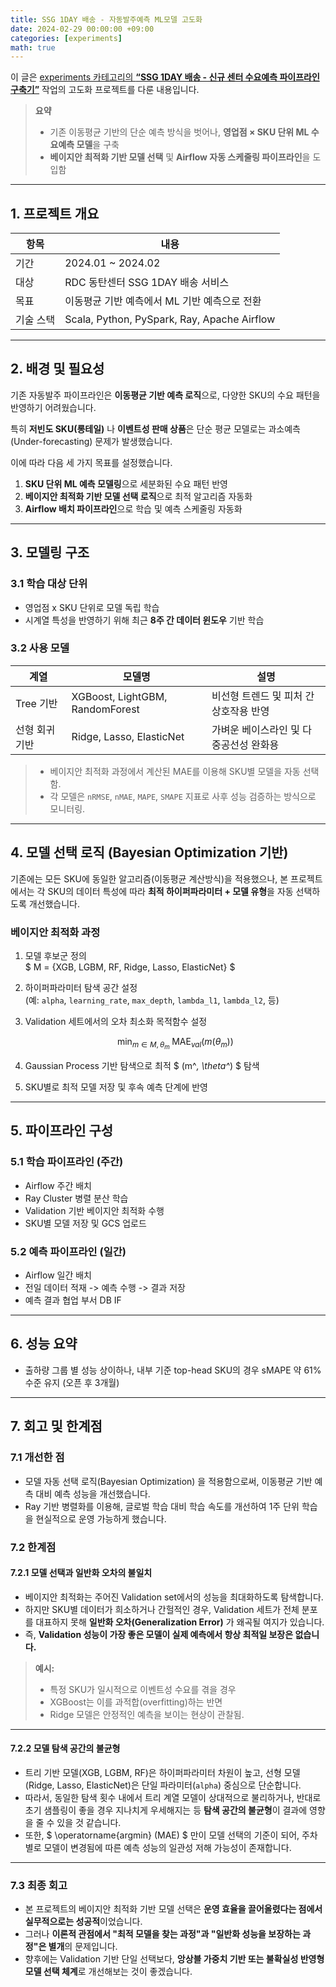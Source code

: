 ```yaml
---
title: SSG 1DAY 배송 - 자동발주예측 ML모델 고도화
date: 2024-02-29 00:00:00 +09:00
categories: [experiments]
math: true
---
```

이 글은 [experiments 카테고리의 **“SSG 1DAY 배송 - 신규 센터 수요예측 파이프라인 구축기”**](https://data-bility.github.io/posts/SSG-1DAY-%EB%B0%B0%EC%86%A1-%EC%8B%A0%EA%B7%9C-%EC%84%BC%ED%84%B0-%EC%88%98%EC%9A%94%EC%98%88%EC%B8%A1-%ED%8C%8C%EC%9D%B4%ED%94%84%EB%9D%BC%EC%9D%B8-%EA%B5%AC%EC%B6%95%EA%B8%B0/) 작업의 고도화 프로젝트를 다룬 내용입니다.

> **요약**  
> - 기존 이동평균 기반의 단순 예측 방식을 벗어나, **영업점 × SKU 단위 ML 수요예측 모델**을 구축  
> - **베이지안 최적화 기반 모델 선택** 및 **Airflow 자동 스케줄링 파이프라인**을 도입함

---
## 1. 프로젝트 개요

| 항목 | 내용 |
|------|------|
| 기간 | 2024.01 ~ 2024.02 |
| 대상 | RDC 동탄센터 SSG 1DAY 배송 서비스 |
| 목표 | 이동평균 기반 예측에서 ML 기반 예측으로 전환 |
| 기술 스택 | Scala, Python, PySpark, Ray, Apache Airflow |

---
## 2. 배경 및 필요성

기존 자동발주 파이프라인은 **이동평균 기반 예측 로직**으로, 다양한 SKU의 수요 패턴을 반영하기 어려웠습니다.

특히 **저빈도 SKU(롱테일)** 나 **이벤트성 판매 상품**은 단순 평균 모델로는 과소예측(Under-forecasting) 문제가 발생했습니다.

이에 따라 다음 세 가지 목표를 설정했습니다.

1. **SKU 단위 ML 예측 모델링**으로 세분화된 수요 패턴 반영
2. **베이지안 최적화 기반 모델 선택 로직**으로 최적 알고리즘 자동화
3. **Airflow 배치 파이프라인**으로 학습 및 예측 스케줄링 자동화

---

## 3. 모델링 구조

### 3.1 학습 대상 단위
- 영업점 x SKU 단위로 모델 독립 학습
- 시계열 특성을 반영하기 위해 최근 **8주 간 데이터 윈도우** 기반 학습

### 3.2 사용 모델

| 계열       | 모델명 | 설명 |
|----------|---------|------|
| Tree 기반  | XGBoost, LightGBM, RandomForest | 비선형 트렌드 및 피처 간 상호작용 반영 |
| 선형 회귀 기반 | Ridge, Lasso, ElasticNet | 가벼운 베이스라인 및 다중공선성 완화용 |

> - 베이지안 최적화 과정에서 계산된 MAE를 이용해 SKU별 모델을 자동 선택함.
> - 각 모델은 `nRMSE`, `nMAE`, `MAPE`, `SMAPE` 지표로 사후 성능 검증하는 방식으로 모니터링. 

---

## 4. 모델 선택 로직 (Bayesian Optimization 기반)

기존에는 모든 SKU에 동일한 알고리즘(이동평균 계산방식)을 적용했으나, 본 프로젝트에서는 각 SKU의 데이터 특성에 따라 **최적 하이퍼파라미터 + 모델 유형**을 자동 선택하도록 개선했습니다.

### 베이지안 최적화 과정

1. 모델 후보군 정의  
   $ M = \{XGB, LGBM, RF, Ridge, Lasso, ElasticNet\} $
2. 하이퍼파라미터 탐색 공간 설정  
   (예: `alpha`, `learning_rate`, `max_depth`, `lambda_l1`, `lambda_l2`, 등)
3. Validation 세트에서의 오차 최소화 목적함수 설정  


   $$ 
   \min_{m \in M, \theta_m} \; \text{MAE}_{val}(m(\theta_m))
   $$


4. Gaussian Process 기반 탐색으로 최적 $ (m^*, \theta^*) $ 탐색
5. SKU별로 최적 모델 저장 및 후속 예측 단계에 반영

---
## 5. 파이프라인 구성

### 5.1 학습 파이프라인 (주간)
- Airflow 주간 배치
- Ray Cluster 병렬 분산 학습
- Validation 기반 베이지안 최적화 수행
- SKU별 모델 저장 및 GCS 업로드

### 5.2 예측 파이프라인 (일간)
- Airflow 일간 배치
- 전일 데이터 적재 -> 예측 수행 -> 결과 저장
- 예측 결과 협업 부서 DB IF

---
## 6. 성능 요약

- 출하량 그룹 별 성능 상이하나, 내부 기준 top-head SKU의 경우 sMAPE 약 61% 수준 유지 (오픈 후 3개월)

---
## 7. 회고 및 한계점

### 7.1 개선한 점
- 모델 자동 선택 로직(Bayesian Optimization) 을 적용함으로써, 이동평균 기반 예측 대비 예측 성능을 개선했습니다.
- Ray 기반 병렬화를 이용해, 글로벌 학습 대비 학습 속도를 개선하여 1주 단위 학습을 현실적으로 운영 가능하게 했습니다.

### 7.2 한계점

#### 7.2.1 모델 선택과 일반화 오차의 불일치
- 베이지안 최적화는 주어진 Validation set에서의 성능을 최대화하도록 탐색합니다.
- 하지만 SKU별 데이터가 희소하거나 간헐적인 경우, Validation 세트가 전체 분포를 대표하지 못해 **일반화 오차(Generalization Error)** 가 왜곡될 여지가 있습니다.
- 즉, **Validation 성능이 가장 좋은 모델이 실제 예측에서 항상 최적일 보장은 없습니다.**
> **예시:**
> - 특정 SKU가 일시적으로 이벤트성 수요를 겪을 경우
> - XGBoost는 이를 과적합(overfitting)하는 반면
> - Ridge 모델은 안정적인 예측을 보이는 현상이 관찰됨.

---

#### 7.2.2 모델 탐색 공간의 불균형

- 트리 기반 모델(XGB, LGBM, RF)은 하이퍼파라미터 차원이 높고, 선형 모델(Ridge, Lasso, ElasticNet)은 단일 파라미터(`alpha`) 중심으로 단순합니다.
- 따라서, 동일한 탐색 횟수 내에서 트리 계열 모델이 상대적으로 불리하거나, 반대로 초기 샘플링이 좋을 경우 지나치게 우세해지는 등 **탐색 공간의 불균형**이 결과에 영향을 줄 수 있을 것 같습니다.
- 또한, $ \operatorname{argmin} (MAE) $ 만이 모델 선택의 기준이 되어, 주차 별로 모델이 변경됨에 따른 예측 성능의 일관성 저해 가능성이 존재합니다. 

---
### 7.3 최종 회고
- 본 프로젝트의 베이지안 최적화 기반 모델 선택은 **운영 효율을 끌어올렸다는 점에서 실무적으로는 성공적**이었습니다.
- 그러나 **이론적 관점에서 "최적 모델을 찾는 과정"과 "일반화 성능을 보장하는 과정"은 별개**의 문제입니다.
- 향후에는 Validation 기반 단일 선택보다, **앙상블 가중치 기반 또는 불확실성 반영형 모델 선택 체계**로 개선해보는 것이 좋겠습니다.
